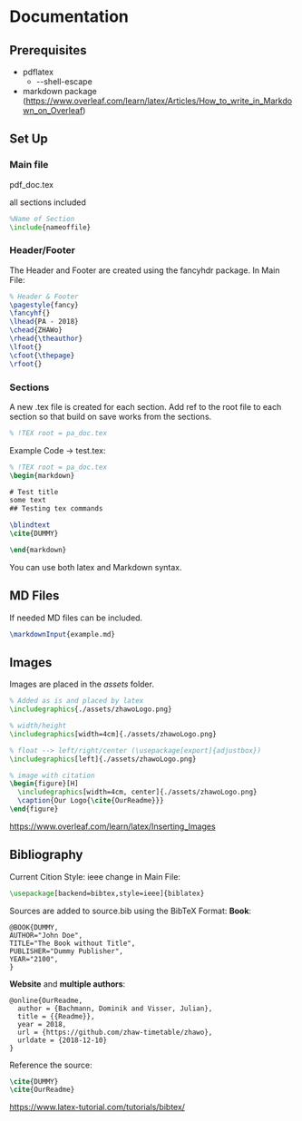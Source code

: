 # Documentation

## Prerequisites

- pdflatex
  - --shell-escape
- markdown package (https://www.overleaf.com/learn/latex/Articles/How_to_write_in_Markdown_on_Overleaf)

## Set Up

### Main file

pdf_doc.tex

all sections included

```latex
%Name of Section
\include{nameoffile}
```

### Header/Footer

The Header and Footer are created using the fancyhdr package.
In Main File:

```latex
% Header & Footer
\pagestyle{fancy}
\fancyhf{}
\lhead{PA - 2018}
\chead{ZHAWo}
\rhead{\theauthor}
\lfoot{}
\cfoot{\thepage}
\rfoot{}
```

### Sections

A new .tex file is created for each section.
Add ref to the root file to each section so that build on save works from the sections.

```latex
% !TEX root = pa_doc.tex
```

Example Code -> test.tex:

```latex
% !TEX root = pa_doc.tex
\begin{markdown}

# Test title
some text
## Testing tex commands

\blindtext
\cite{DUMMY}

\end{markdown}
```

You can use both latex and Markdown syntax.

## MD Files

If needed MD files can be included.

```latex
\markdownInput{example.md}
```

## Images

Images are placed in the _assets_ folder.

```latex
% Added as is and placed by latex
\includegraphics{./assets/zhawoLogo.png}

% width/height
\includegraphics[width=4cm]{./assets/zhawoLogo.png}

% float --> left/right/center (\usepackage[export]{adjustbox})
\includegraphics[left]{./assets/zhawoLogo.png}

% image with citation
\begin{figure}[H]
  \includegraphics[width=4cm, center]{./assets/zhawoLogo.png}
  \caption{Our Logo{\cite{OurReadme}}}
\end{figure}
```

https://www.overleaf.com/learn/latex/Inserting_Images

## Bibliography

Current Cition Style: ieee
change in Main File:

```latex
\usepackage[backend=bibtex,style=ieee]{biblatex}
```

Sources are added to source.bib using the BibTeX Format:
**Book**:

```
@BOOK{DUMMY,
AUTHOR="John Doe",
TITLE="The Book without Title",
PUBLISHER="Dummy Publisher",
YEAR="2100",
}
```

**Website** and **multiple authors**:

```
@online{OurReadme,
  author = {Bachmann, Dominik and Visser, Julian},
  title = {{Readme}},
  year = 2018,
  url = {https://github.com/zhaw-timetable/zhawo},
  urldate = {2018-12-10}
}
```

Reference the source:

```latex
\cite{DUMMY}
\cite{OurReadme}
```

https://www.latex-tutorial.com/tutorials/bibtex/
